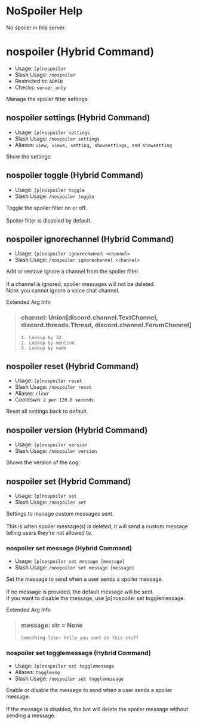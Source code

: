 # NoSpoiler Help

No spoiler in this server.

# nospoiler (Hybrid Command)
 - Usage: `[p]nospoiler `
 - Slash Usage: `/nospoiler `
 - Restricted to: `ADMIN`
 - Checks: `server_only`

Manage the spoiler filter settings.

## nospoiler settings (Hybrid Command)
 - Usage: `[p]nospoiler settings `
 - Slash Usage: `/nospoiler settings `
 - Aliases: `view, views, setting, showsettings, and showsetting`

Show the settings.

## nospoiler toggle (Hybrid Command)
 - Usage: `[p]nospoiler toggle `
 - Slash Usage: `/nospoiler toggle `

Toggle the spoiler filter on or off.<br/><br/>Spoiler filter is disabled by default.

## nospoiler ignorechannel (Hybrid Command)
 - Usage: `[p]nospoiler ignorechannel <channel> `
 - Slash Usage: `/nospoiler ignorechannel <channel> `

Add or remove ignore a channel from the spoiler filter.<br/><br/>If a channel is ignored, spoiler messages will not be deleted.<br/>Note: you cannot ignore a voice chat channel.

Extended Arg Info
> ### channel: Union[discord.channel.TextChannel, discord.threads.Thread, discord.channel.ForumChannel]
>
>
>     1. Lookup by ID.
>     2. Lookup by mention.
>     3. Lookup by name
>
>
## nospoiler reset (Hybrid Command)
 - Usage: `[p]nospoiler reset `
 - Slash Usage: `/nospoiler reset `
 - Aliases: `clear`
 - Cooldown: `2 per 120.0 seconds`

Reset all settings back to default.

## nospoiler version (Hybrid Command)
 - Usage: `[p]nospoiler version `
 - Slash Usage: `/nospoiler version `

Shows the version of the cog.

## nospoiler set (Hybrid Command)
 - Usage: `[p]nospoiler set `
 - Slash Usage: `/nospoiler set `

Settings to manage custom messages sent.<br/><br/>This is when spoiler message(s) is deleted, it will send a custom message telling users they're not allowed to.

### nospoiler set message (Hybrid Command)
 - Usage: `[p]nospoiler set message [message] `
 - Slash Usage: `/nospoiler set message [message] `

Set the message to send when a user sends a spoiler message.<br/><br/>If no message is provided, the default message will be sent.<br/>If you want to disable the message, use [p]nospoiler set togglemessage.

Extended Arg Info
> ### message: str = None
> ```
> Something like: hello you cant do this stuff
> ```

### nospoiler set togglemessage (Hybrid Command)
 - Usage: `[p]nospoiler set togglemessage `
  - Aliases: `togglemsg`
 - Slash Usage: `/nospoiler set togglemessage `

Enable or disable the message to send when a user sends a spoiler message.<br/><br/>If the message is disabled, the bot will delete the spoiler message without sending a message.
